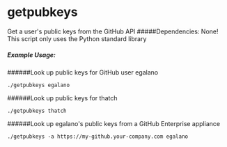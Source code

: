 getpubkeys
==========

Get a user's public keys from the GitHub API
#####Dependencies:
None! This script only uses the Python standard library


##### Example Usage:
######Look up public keys for GitHub user egalano
```
./getpubkeys egalano
```

######Look up public keys for thatch
```
./getpubkeys thatch
```

######Look up egalano's public keys from a GitHub Enterprise appliance
```
./getpubkeys -a https://my-github.your-company.com egalano
```
